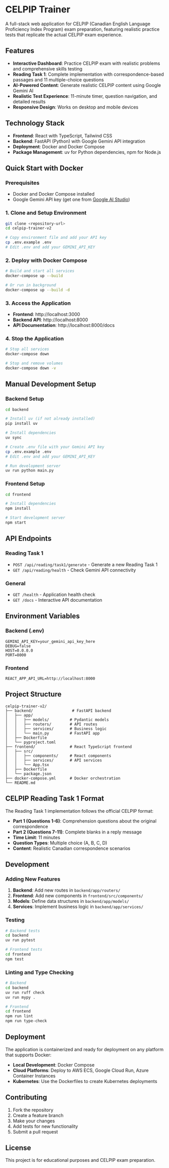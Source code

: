 # CELPIP Trainer

A full-stack web application for CELPIP (Canadian English Language Proficiency Index Program) exam preparation, featuring realistic practice tests that replicate the actual CELPIP exam experience.

## Features

- **Interactive Dashboard**: Practice CELPIP exam with realistic problems and comprehensive skills testing
- **Reading Task 1**: Complete implementation with correspondence-based passages and 11 multiple-choice questions
- **AI-Powered Content**: Generate realistic CELPIP content using Google Gemini AI
- **Realistic Test Experience**: 11-minute timer, question navigation, and detailed results
- **Responsive Design**: Works on desktop and mobile devices

## Technology Stack

- **Frontend**: React with TypeScript, Tailwind CSS
- **Backend**: FastAPI (Python) with Google Gemini API integration
- **Deployment**: Docker and Docker Compose
- **Package Management**: uv for Python dependencies, npm for Node.js

## Quick Start with Docker

### Prerequisites

- Docker and Docker Compose installed
- Google Gemini API key (get one from [Google AI Studio](https://aistudio.google.com/app/apikey))

### 1. Clone and Setup Environment

```bash
git clone <repository-url>
cd celpip-trainer-v2

# Copy environment file and add your API key
cp .env.example .env
# Edit .env and add your GEMINI_API_KEY
```

### 2. Deploy with Docker Compose

```bash
# Build and start all services
docker-compose up --build

# Or run in background
docker-compose up --build -d
```

### 3. Access the Application

- **Frontend**: http://localhost:3000
- **Backend API**: http://localhost:8000
- **API Documentation**: http://localhost:8000/docs

### 4. Stop the Application

```bash
# Stop all services
docker-compose down

# Stop and remove volumes
docker-compose down -v
```

## Manual Development Setup

### Backend Setup

```bash
cd backend

# Install uv (if not already installed)
pip install uv

# Install dependencies
uv sync

# Create .env file with your Gemini API key
cp .env.example .env
# Edit .env and add your GEMINI_API_KEY

# Run development server
uv run python main.py
```

### Frontend Setup

```bash
cd frontend

# Install dependencies
npm install

# Start development server
npm start
```

## API Endpoints

### Reading Task 1
- `POST /api/reading/task1/generate` - Generate a new Reading Task 1
- `GET /api/reading/health` - Check Gemini API connectivity

### General
- `GET /health` - Application health check
- `GET /docs` - Interactive API documentation

## Environment Variables

### Backend (.env)
```env
GEMINI_API_KEY=your_gemini_api_key_here
DEBUG=false
HOST=0.0.0.0
PORT=8000
```

### Frontend
```env
REACT_APP_API_URL=http://localhost:8000
```

## Project Structure

```
celpip-trainer-v2/
├── backend/                 # FastAPI backend
│   ├── app/
│   │   ├── models/         # Pydantic models
│   │   ├── routers/        # API routes
│   │   ├── services/       # Business logic
│   │   └── main.py         # FastAPI app
│   ├── Dockerfile
│   └── pyproject.toml
├── frontend/               # React TypeScript frontend
│   ├── src/
│   │   ├── components/     # React components
│   │   ├── services/       # API services
│   │   └── App.tsx
│   ├── Dockerfile
│   └── package.json
├── docker-compose.yml      # Docker orchestration
└── README.md
```

## CELPIP Reading Task 1 Format

The Reading Task 1 implementation follows the official CELPIP format:

- **Part 1 (Questions 1-6)**: Comprehension questions about the original correspondence
- **Part 2 (Questions 7-11)**: Complete blanks in a reply message
- **Time Limit**: 11 minutes
- **Question Types**: Multiple choice (A, B, C, D)
- **Content**: Realistic Canadian correspondence scenarios

## Development

### Adding New Features

1. **Backend**: Add new routes in `backend/app/routers/`
2. **Frontend**: Add new components in `frontend/src/components/`
3. **Models**: Define data structures in `backend/app/models/`
4. **Services**: Implement business logic in `backend/app/services/`

### Testing

```bash
# Backend tests
cd backend
uv run pytest

# Frontend tests  
cd frontend
npm test
```

### Linting and Type Checking

```bash
# Backend
cd backend
uv run ruff check
uv run mypy .

# Frontend
cd frontend
npm run lint
npm run type-check
```

## Deployment

The application is containerized and ready for deployment on any platform that supports Docker:

- **Local Development**: Docker Compose
- **Cloud Platforms**: Deploy to AWS ECS, Google Cloud Run, Azure Container Instances
- **Kubernetes**: Use the Dockerfiles to create Kubernetes deployments

## Contributing

1. Fork the repository
2. Create a feature branch
3. Make your changes
4. Add tests for new functionality
5. Submit a pull request

## License

This project is for educational purposes and CELPIP exam preparation.